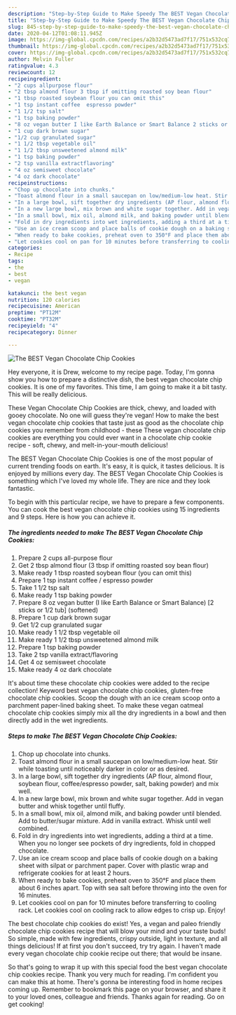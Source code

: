 ```yaml
---
description: "Step-by-Step Guide to Make Speedy The BEST Vegan Chocolate Chip Cookies"
title: "Step-by-Step Guide to Make Speedy The BEST Vegan Chocolate Chip Cookies"
slug: 845-step-by-step-guide-to-make-speedy-the-best-vegan-chocolate-chip-cookies
date: 2020-04-12T01:08:11.945Z
image: https://img-global.cpcdn.com/recipes/a2b32d5473ad7f17/751x532cq70/the-best-vegan-chocolate-chip-cookies-recipe-main-photo.jpg
thumbnail: https://img-global.cpcdn.com/recipes/a2b32d5473ad7f17/751x532cq70/the-best-vegan-chocolate-chip-cookies-recipe-main-photo.jpg
cover: https://img-global.cpcdn.com/recipes/a2b32d5473ad7f17/751x532cq70/the-best-vegan-chocolate-chip-cookies-recipe-main-photo.jpg
author: Melvin Fuller
ratingvalue: 4.3
reviewcount: 12
recipeingredient:
- "2 cups allpurpose flour"
- "2 tbsp almond flour 3 tbsp if omitting roasted soy bean flour"
- "1 tbsp roasted soybean flour you can omit this"
- "1 tsp instant coffee  espresso powder"
- "1 1/2 tsp salt"
- "1 tsp baking powder"
- "8 oz vegan butter I like Earth Balance or Smart Balance 2 sticks or 12 tub softened"
- "1 cup dark brown sugar"
- "1/2 cup granulated sugar"
- "1 1/2 tbsp vegetable oil"
- "1 1/2 tbsp unsweetened almond milk"
- "1 tsp baking powder"
- "2 tsp vanilla extractflavoring"
- "4 oz semisweet chocolate"
- "4 oz dark chocolate"
recipeinstructions:
- "Chop up chocolate into chunks."
- "Toast almond flour in a small saucepan on low/medium-low heat. Stir while toasting until noticeably darker in color or as desired."
- "In a large bowl, sift together dry ingredients (AP flour, almond flour, soybean flour, coffee/espresso powder, salt, baking powder) and mix well."
- "In a new large bowl, mix brown and white sugar together. Add in vegan butter and whisk together until fluffy."
- "In a small bowl, mix oil, almond milk, and baking powder until blended. Add to butter/sugar mixture. Add in vanilla extract. Whisk until well combined."
- "Fold in dry ingredients into wet ingredients, adding a third at a time. When you no longer see pockets of dry ingredients, fold in chopped chocolate."
- "Use an ice cream scoop and place balls of cookie dough on a baking sheet with silpat or parchment paper. Cover with plastic wrap and refrigerate cookies for at least 2 hours."
- "When ready to bake cookies, preheat oven to 350°F and place them about 6 inches apart. Top with sea salt before throwing into the oven for 16 minutes."
- "Let cookies cool on pan for 10 minutes before transferring to cooling rack. Let cookies cool on cooling rack to allow edges to crisp up. Enjoy!"
categories:
- Recipe
tags:
- the
- best
- vegan

katakunci: the best vegan 
nutrition: 120 calories
recipecuisine: American
preptime: "PT12M"
cooktime: "PT32M"
recipeyield: "4"
recipecategory: Dinner

---
```



![The BEST Vegan Chocolate Chip Cookies](https://img-global.cpcdn.com/recipes/a2b32d5473ad7f17/751x532cq70/the-best-vegan-chocolate-chip-cookies-recipe-main-photo.jpg)

Hey everyone, it is Drew, welcome to my recipe page. Today, I'm gonna show you how to prepare a distinctive dish, the best vegan chocolate chip cookies. It is one of my favorites. This time, I am going to make it a bit tasty. This will be really delicious.

These Vegan Chocolate Chip Cookies are thick, chewy, and loaded with gooey chocolate. No one will guess they&#39;re vegan! How to make the best vegan chocolate chip cookies that taste just as good as the chocolate chip cookies you remember from childhood - these These vegan chocolate chip cookies are everything you could ever want in a chocolate chip cookie recipe - soft, chewy, and melt-in-your-mouth delicious!

The BEST Vegan Chocolate Chip Cookies is one of the most popular of current trending foods on earth. It's easy, it is quick, it tastes delicious. It is enjoyed by millions every day. The BEST Vegan Chocolate Chip Cookies is something which I've loved my whole life. They are nice and they look fantastic.


To begin with this particular recipe, we have to prepare a few components. You can cook the best vegan chocolate chip cookies using 15 ingredients and 9 steps. Here is how you can achieve it.

<!--inarticleads1-->

##### The ingredients needed to make The BEST Vegan Chocolate Chip Cookies:

1. Prepare 2 cups all-purpose flour
1. Get 2 tbsp almond flour (3 tbsp if omitting roasted soy bean flour)
1. Make ready 1 tbsp roasted soybean flour (you can omit this)
1. Prepare 1 tsp instant coffee / espresso powder
1. Take 1 1/2 tsp salt
1. Make ready 1 tsp baking powder
1. Prepare 8 oz vegan butter (I like Earth Balance or Smart Balance) [2 sticks or 1/2 tub] (softened)
1. Prepare 1 cup dark brown sugar
1. Get 1/2 cup granulated sugar
1. Make ready 1 1/2 tbsp vegetable oil
1. Make ready 1 1/2 tbsp unsweetened almond milk
1. Prepare 1 tsp baking powder
1. Take 2 tsp vanilla extract/flavoring
1. Get 4 oz semisweet chocolate
1. Make ready 4 oz dark chocolate


It&#39;s about time these chocolate chip cookies were added to the recipe collection! Keyword best vegan chocolate chip cookies, gluten-free chocolate chip cookies. Scoop the dough with an ice cream scoop onto a parchment paper-lined baking sheet. To make these vegan oatmeal chocolate chip cookies simply mix all the dry ingredients in a bowl and then directly add in the wet ingredients. 

<!--inarticleads2-->

##### Steps to make The BEST Vegan Chocolate Chip Cookies:

1. Chop up chocolate into chunks.
1. Toast almond flour in a small saucepan on low/medium-low heat. Stir while toasting until noticeably darker in color or as desired.
1. In a large bowl, sift together dry ingredients (AP flour, almond flour, soybean flour, coffee/espresso powder, salt, baking powder) and mix well.
1. In a new large bowl, mix brown and white sugar together. Add in vegan butter and whisk together until fluffy.
1. In a small bowl, mix oil, almond milk, and baking powder until blended. Add to butter/sugar mixture. Add in vanilla extract. Whisk until well combined.
1. Fold in dry ingredients into wet ingredients, adding a third at a time. When you no longer see pockets of dry ingredients, fold in chopped chocolate.
1. Use an ice cream scoop and place balls of cookie dough on a baking sheet with silpat or parchment paper. Cover with plastic wrap and refrigerate cookies for at least 2 hours.
1. When ready to bake cookies, preheat oven to 350°F and place them about 6 inches apart. Top with sea salt before throwing into the oven for 16 minutes.
1. Let cookies cool on pan for 10 minutes before transferring to cooling rack. Let cookies cool on cooling rack to allow edges to crisp up. Enjoy!


The best chocolate chip cookies do exist! Yes, a vegan and paleo friendly chocolate chip cookies recipe that will blow your mind and your taste buds! So simple, made with few ingredients, crispy outside, light in texture, and all things delicious! If at first you don&#39;t succeed, try try again. I haven&#39;t made every vegan chocolate chip cookie recipe out there; that would be insane. 

So that's going to wrap it up with this special food the best vegan chocolate chip cookies recipe. Thank you very much for reading. I'm confident you can make this at home. There's gonna be interesting food in home recipes coming up. Remember to bookmark this page on your browser, and share it to your loved ones, colleague and friends. Thanks again for reading. Go on get cooking!
